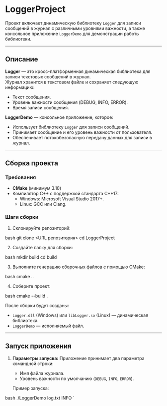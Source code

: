 # LoggerProject

Проект включает динамическую библиотеку `Logger` для записи сообщений в журнал с различными уровнями важности, а также консольное приложение `LoggerDemo` для демонстрации работы библиотеки.

---

## Описание

**Logger** — это кросс-платформенная динамическая библиотека для записи текстовых сообщений в журнал.  
Журнал хранится в текстовом файле и сохраняет следующую информацию:
- Текст сообщения.
- Уровень важности сообщения (DEBUG, INFO, ERROR).
- Время записи сообщения.

**LoggerDemo** — консольное приложение, которое:
- Использует библиотеку `Logger` для записи сообщений.
- Принимает сообщение и его уровень важности от пользователя.
- Обеспечивает потокобезопасную передачу данных для записи в журнал.

---

## Сборка проекта

### Требования
- **CMake** (минимум 3.10)
- Компилятор C++ с поддержкой стандарта C++17:
  - Windows: Microsoft Visual Studio 2017+.
  - Linux: GCC или Clang.

### Шаги сборки

1. Склонируйте репозиторий:
    
bash
    git clone <URL репозитория>
    cd LoggerProject
   

2. Создайте папку для сборки:
    
bash
    mkdir build
    cd build
   

3. Выполните генерацию сборочных файлов с помощью CMake:
    
bash
    cmake ..
   

4. Соберите проект:
    
bash
    cmake --build .
   

После сборки будут созданы:
- `Logger.dll` (Windows) или `libLogger.so` (Linux) — динамическая библиотека.
- `LoggerDemo` — исполняемый файл.

---

## Запуск приложения

1. **Параметры запуска:**
   Приложение принимает два параметра командной строки:
   - Имя файла журнала.
   - Уровень важности по умолчанию (`DEBUG`, `INFO`, `ERROR`).

   Пример запуска:
   
bash
   ./LoggerDemo log.txt INFO
`
